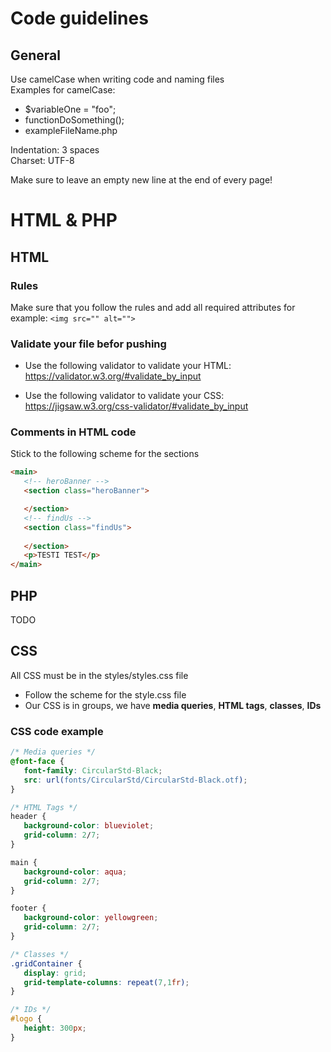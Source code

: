 # Code guidelines

## General 

Use camelCase when writing code and naming files<br>
Examples for camelCase: 
* $variableOne = "foo";
* functionDoSomething();
* exampleFileName.php

Indentation: 3 spaces<br>
Charset: UTF-8

Make sure to leave an empty new line at the end of every page!

# HTML & PHP

## HTML

### Rules
Make sure that you follow the rules and add all required attributes 
for example:
```<img src="" alt="">```

### Validate your file befor pushing

* Use the following validator to validate your HTML: https://validator.w3.org/#validate_by_input

* Use the following validator to validate your CSS:  https://jigsaw.w3.org/css-validator/#validate_by_input

### Comments in HTML code

Stick to the following scheme for the sections

``` HTML
<main>
   <!-- heroBanner --> 
   <section class="heroBanner">

   </section>
   <!-- findUs -->
   <section class="findUs">
      
   </section>
   <p>TESTI TEST</p>
</main>
```
 
## PHP

TODO 

## CSS

All CSS must be in the styles/styles.css file
* Follow the scheme for the style.css file
* Our CSS is in groups, we have **media queries**, **HTML tags**, **classes**, **IDs**

### CSS code example
```CSS
/* Media queries */
@font-face {
   font-family: CircularStd-Black;
   src: url(fonts/CircularStd/CircularStd-Black.otf);
}

/* HTML Tags */
header {
   background-color: blueviolet;
   grid-column: 2/7;
}

main {
   background-color: aqua;
   grid-column: 2/7;
}

footer {
   background-color: yellowgreen;
   grid-column: 2/7;
}

/* Classes */
.gridContainer {
   display: grid;
   grid-template-columns: repeat(7,1fr);
}

/* IDs */
#logo {
   height: 300px;
}
```
